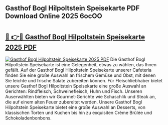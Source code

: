 ## Gasthof Bogl Hilpoltstein Speisekarte PDF Download Online 2025 6ocOO

# <h2><a href="http://gcbson.nevu.top/?p=Gasthof+Bogl+Hilpoltstein+Speisekarte">🔗 👉🔴 Gasthof Bogl Hilpoltstein Speisekarte 2025 PDF</a></h2>

[![Gasthof Bogl Hilpoltstein Speisekarte 2025 PDF](https://i.imgur.com/dBaPXMq.png)](http://gcbson.nevu.top/?p=Gasthof+Bogl+Hilpoltstein+Speisekarte)
Die Gasthof Bogl Hilpoltstein Speisekarte ist eine Gelegenheit, etwas zu wählen, das Ihnen gefällt. Auf der Gasthof Bogl Hilpoltstein Speisekarte unserer Cafeteria finden Sie eine große Auswahl an frischem Gemüse und Obst, mit denen Sie leichte und frische Salate zubereiten können. Für Fleischliebhaber bietet unsere Gasthof Bogl Hilpoltstein Speisekarte eine große Auswahl an Gerichten: Rindfleisch, Schweinefleisch, Huhn und Fisch. Unseren Auserwählten bieten wir Gourmet-Gerichte wie Schaschlik und Steak an, die auf einem alten Feuer zubereitet werden. Unsere Gasthof Bogl Hilpoltstein Speisekarte bietet eine große Auswahl an Desserts, von klassischen Torten und Kuchen bis hin zu exquisiten Crème Brûlée und Schokoladenbonbons.
